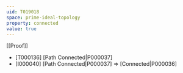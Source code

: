 ```yaml
---
uid: T019018
space: prime-ideal-topology
property: connected
value: true
---
```

[[Proof]]

* [T000136] [Path Connected|P000037]
* [I000040] [Path Connected|P000037] => [Connected|P000036]

